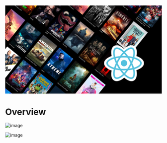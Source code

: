

![image](https://raw.githubusercontent.com/MassiiNechiche/MovieApp---React-Hooks-React_Router-Styled_components-RMDB_API/master/MovieApp.png) 

# Overview

![image](https://raw.githubusercontent.com/MassiiNechiche/MovieApp---React-Hooks-React_Router-Styled_components-RMDB_API/master/Screenshots/Movie%20details.png) 

![image](https://raw.githubusercontent.com/MassiiNechiche/MovieApp---React-Hooks-React_Router-Styled_components-RMDB_API/master/Screenshots/Search.png) 



